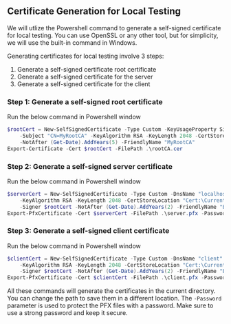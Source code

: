 
## Certificate Generation for Local Testing
We will utlize the Powershell command to generate a self-signed certificate for local testing. You can use OpenSSL or any other tool, but for simplicity, we will use the built-in command in Windows.

Generating certificates for local testing involve 3 steps:
1. Generate a self-signed certificate root certificate
2. Generate a self-signed certificate for the server
3. Generate a self-signed certificate for the client

### Step 1: Generate a self-signed root certificate

Run the below command in Powershell window

```powershell 
$rootCert = New-SelfSignedCertificate -Type Custom -KeyUsageProperty Sign -KeyUsage CertSign `
    -Subject "CN=MyRootCA" -KeyAlgorithm RSA -KeyLength 2048 -CertStoreLocation "Cert:\CurrentUser\My" `
    -NotAfter (Get-Date).AddYears(5) -FriendlyName "MyRootCA"
Export-Certificate -Cert $rootCert -FilePath .\rootCA.cer
```

### Step 2: Generate a self-signed server certificate

Run the below command in Powershell window

```powershell
$serverCert = New-SelfSignedCertificate -Type Custom -DnsName "localhost" `
    -KeyAlgorithm RSA -KeyLength 2048 -CertStoreLocation "Cert:\CurrentUser\My" `
    -Signer $rootCert -NotAfter (Get-Date).AddYears(2) -FriendlyName "BankingServiceServer"
Export-PfxCertificate -Cert $serverCert -FilePath .\server.pfx -Password (ConvertTo-SecureString -String "YourPassword123" -Force -AsPlainText)
```

### Step 3: Generate a self-signed client certificate

Run the below command in Powershell window

```powershell
$clientCert = New-SelfSignedCertificate -Type Custom -DnsName "client" `
    -KeyAlgorithm RSA -KeyLength 2048 -CertStoreLocation "Cert:\CurrentUser\My" `
    -Signer $rootCert -NotAfter (Get-Date).AddYears(2) -FriendlyName "BankingServiceClient"
Export-PfxCertificate -Cert $clientCert -FilePath .\client.pfx -Password (ConvertTo-SecureString -String "ClientPassword123" -Force -AsPlainText)
```

All these commands will generate the certificates in the current directory. You can change the path to save them in a different location. The `-Password` parameter is used to protect the PFX files with a password. Make sure to use a strong password and keep it secure.